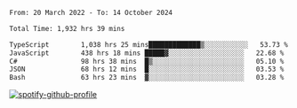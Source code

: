 <!--START_SECTION:waka-->

```txt
From: 20 March 2022 - To: 14 October 2024

Total Time: 1,932 hrs 39 mins

TypeScript        1,038 hrs 25 mins█████████████▒░░░░░░░░░░░   53.73 %
JavaScript        438 hrs 18 mins █████▓░░░░░░░░░░░░░░░░░░░   22.68 %
C#                98 hrs 38 mins  █▒░░░░░░░░░░░░░░░░░░░░░░░   05.10 %
JSON              68 hrs 12 mins  █░░░░░░░░░░░░░░░░░░░░░░░░   03.53 %
Bash              63 hrs 23 mins  ▓░░░░░░░░░░░░░░░░░░░░░░░░   03.28 %
```

<!--END_SECTION:waka-->
[![spotify-github-profile](https://spotify-github-profile.vercel.app/api/view?uid=c00zprrvy9xiloa9qnco3hmng&cover_image=true&theme=novatorem&show_offline=false&background_color=121212&bar_color=53b14f&bar_color_cover=false)](https://spotify-github-profile.vercel.app/api/view?uid=c00zprrvy9xiloa9qnco3hmng&redirect=true)



